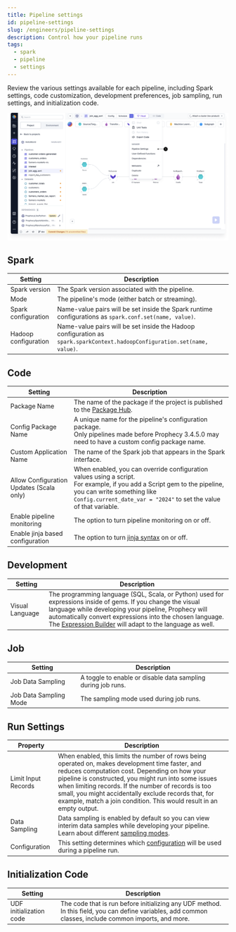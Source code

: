 ```yaml
---
title: Pipeline settings
id: pipeline-settings
slug: /engineers/pipeline-settings
description: Control how your pipeline runs
tags:
  - spark
  - pipeline
  - settings
---
```


Review the various settings available for each pipeline, including Spark settings, code customization, development preferences, job sampling, run settings, and initialization code.

![Pipeline settings](img/pipeline-settings.png)

## Spark

<div className="fixed-table">

| Setting              | Description                                                                                                                |
| -------------------- | -------------------------------------------------------------------------------------------------------------------------- |
| Spark version        | The Spark version associated with the pipeline.                                                                            |
| Mode                 | The pipeline's mode (either batch or streaming).                                                                           |
| Spark configuration  | Name-value pairs will be set inside the Spark runtime configurations as `spark.conf.set(name, value)`.                     |
| Hadoop configuration | Name-value pairs will be set inside the Hadoop configuration as `spark.sparkContext.hadoopConfiguration.set(name, value)`. |

</div>

## Code

<div className="fixed-table">

| Setting                                  | Description                                                                                                                                                                                                                       |
| ---------------------------------------- | --------------------------------------------------------------------------------------------------------------------------------------------------------------------------------------------------------------------------------- |
| Package Name                             | The name of the package if the project is published to the [Package Hub](/engineers/package-hub).                                                                                                                                 |
| Config Package Name                      | A unique name for the pipeline's configuration package.<br />Only pipelines made before Prophecy 3.4.5.0 may need to have a custom config package name.                                                                           |
| Custom Application Name                  | The name of the Spark job that appears in the Spark interface.                                                                                                                                                                    |
| Allow Configuration Updates (Scala only) | When enabled, you can override configuration values using a script.<br />For example, if you add a Script gem to the pipeline, you can write something like `Config.current_date_var = "2024"` to set the value of that variable. |
| Enable pipeline monitoring               | The option to turn pipeline monitoring on or off.                                                                                                                                                                                 |
| Enable jinja based configuration         | The option to turn [jinja syntax](/engineers/configurations#syntax) on or off.                                                                                                                                                    |

</div>

## Development

<div className="fixed-table">

| Setting         | Description                                                                                                                                                                                                                                                                                                                   |
| --------------- | ----------------------------------------------------------------------------------------------------------------------------------------------------------------------------------------------------------------------------------------------------------------------------------------------------------------------------- |
| Visual Language | The programming language (SQL, Scala, or Python) used for expressions inside of gems. If you change the visual language while developing your pipeline, Prophecy will automatically convert expressions into the chosen language. The [Expression Builder](/engineers/expression-builder) will adapt to the language as well. |

</div>

## Job

<div className="fixed-table">

| Setting                | Description                                                  |
| ---------------------- | ------------------------------------------------------------ |
| Job Data Sampling      | A toggle to enable or disable data sampling during job runs. |
| Job Data Sampling Mode | The sampling mode used during job runs.                      |

</div>

## Run Settings

<div className="fixed-table">

| Property            | Description                                                                                                                                                                                                                                                                                                                                                                                      |
| ------------------- | ------------------------------------------------------------------------------------------------------------------------------------------------------------------------------------------------------------------------------------------------------------------------------------------------------------------------------------------------------------------------------------------------ |
| Limit Input Records | When enabled, this limits the number of rows being operated on, makes development time faster, and reduces computation cost. Depending on how your pipeline is constructed, you might run into some issues when limiting records. If the number of records is too small, you might accidentally exclude records that, for example, match a join condition. This would result in an empty output. |
| Data Sampling       | Data sampling is enabled by default so you can view interim data samples while developing your pipeline. Learn about different [sampling modes](docs/Spark/execution/data-sampling.md).                                                                                                                                                                                                          |
| Configuration       | This setting determines which [configuration](/engineers/configurations) will be used during a pipeline run.                                                                                                                                                                                                                                                                                     |

</div>

## Initialization Code

<div className="fixed-table">

| Setting                 | Description                                                                                                                                             |
| ----------------------- | ------------------------------------------------------------------------------------------------------------------------------------------------------- |
| UDF initialization code | The code that is run before initializing any UDF method. In this field, you can define variables, add common classes, include common imports, and more. |

</div>
